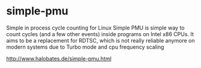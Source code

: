 simple-pmu
==========

Simple in process cycle counting for Linux
Simple PMU is simple way to count cycles (and a few other events) inside programs on Intel x86 CPUs. It aims to be a replacement for RDTSC, which is not really reliable anymore on modern systems due to Turbo mode and cpu frequency scaling

http://www.halobates.de/simple-pmu.html
